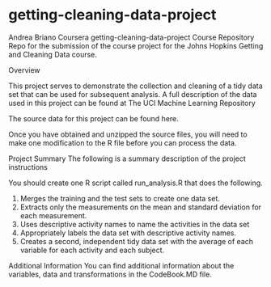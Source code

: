 # getting-cleaning-data-project
Andrea Briano
Coursera getting-cleaning-data-project Course Repository
Repo for the submission of the course project for the Johns Hopkins Getting and Cleaning Data course.

Overview

This project serves to demonstrate the collection and cleaning of a tidy data set that can be used for subsequent analysis.
A full description of the data used in this project can be found at The UCI Machine Learning Repository

The source data for this project can be found here.

Once you have obtained and unzipped the source files, 
you will need to make one modification to the R file before you can process the data.

Project Summary
The following is a summary description of the project instructions

You should create one R script called run_analysis.R that does the following. 
1. Merges the training and the test sets to create one data set. 
2. Extracts only the measurements on the mean and standard deviation for each measurement.
3. Uses descriptive activity names to name the activities in the data set
4. Appropriately labels the data set with descriptive activity names.
5. Creates a second, independent tidy data set with the average of each variable for each activity and each subject.

Additional Information
You can find additional information about the variables, data and transformations in the CodeBook.MD file.

